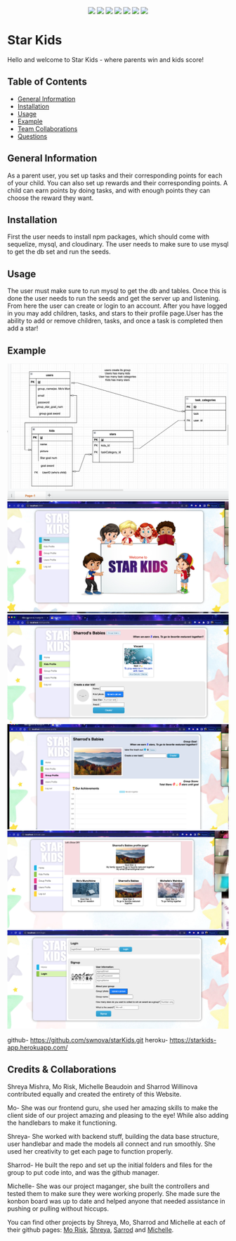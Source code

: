 <p align="center">
    <img src="https://img.shields.io/badge/Javascript-yellow" />
    <img src="https://img.shields.io/badge/express-orange" />
    <img src="https://img.shields.io/badge/Sequelize-blue"  />
    <img src="https://img.shields.io/badge/mySQL-blue"  />
    <img src="https://img.shields.io/badge/dotenv-green" />
    <img src="https://img.shields.io/badge/node.js-blue"/>
    <img src="https://img.shields.io/badge/handlebars-red"/>

</p>

# Star Kids
Hello and welcome to Star Kids - where parents win and kids score!

## Table of Contents
- [General Information](#general-information)
- [Installation](#installation)
- [Usage](#usage)
- [Example](#example)
- [Team Collaborations](#collaborations)
- [Questions](#questions)


## General Information
As a parent user, you set up tasks and their corresponding points for each of your child. You can also set up rewards and their corresponding points. 
A child can earn points by doing tasks, and with enough points they can choose the reward they want.

## Installation
First the user needs to install npm packages, which should come with sequelize, mysql, and cloudinary. The user needs to make sure to use mysql to get the db set and run the seeds.

## Usage
The user must make sure to run mysql to get the db and tables. Once this is done the user needs to run the seeds and get the server up and listening. From here the user can create or login to an account. After you have logged in you may add children, tasks, and stars to their profile page.User has the ability to add or remove children, tasks, and once a task is completed then add a star!

## Example
![The basic table structure.](./public/images/table_structure.png)
![This is the home page.](public/images/HomePg.png)
![This is the kid's profile page.](public/images/kidProfile.png)
![This is the group profile page.](public/images/groupProfile.png)
![This is the user profile page.](public/images/userProfile.png)
![This is the login page.](public/images/loginPg.png)

github- https://github.com/swnova/starKids.git
heroku- https://starkids-app.herokuapp.com/


## Credits & Collaborations

  Shreya Mishra, Mo Risk, Michelle Beaudoin and Sharrod Willinova contributed equally and created the entirety of this Website. 


  Mo- She was our frontend guru, she used her amazing skills to make the client side of our project amazing and pleasing to the eye! While also adding the handlebars to make it functioning.

  Shreya- She worked with backend stuff, building the data base structure, user handlebar and made the models all connect and run smoothly. She used her creativity to get each page to function properly.

  Sharrod- He built the repo and set up the initial folders and files for the group to put code into, and was the github manager.

  Michelle- She was our project maganger, she built the controllers and tested them to make sure they were working properly. She made sure the konbon board was up to date and helped anyone that needed assistance in pushing or pulling without hiccups.
 
 You can find other projects by Shreya, Mo, Sharrod and Michelle at each of their github pages: [Mo Risk](https://github.com/morisky78), [Shreya](https://github.com/shreyamishra9618), [Sarrod](https://github.com/swnova) and 
 [Michelle](https://github.com/mfarrell23).